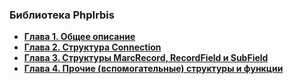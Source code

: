 ### Библиотека PhpIrbis

* [**Глава 1. Общее описание**](chapter1.md)
* [**Глава 2. Структура Connection**](chapter2.md)
* [**Глава 3. Структуры MarcRecord, RecordField и SubField**](chapter3.md)
* [**Глава 4. Прочие (вспомогательные) структуры и функции**](chapter4.md)
